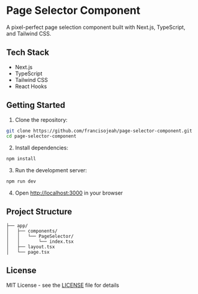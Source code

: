 # Page Selector Component

A pixel-perfect page selection component built with Next.js, TypeScript, and Tailwind CSS.

## Tech Stack

- Next.js
- TypeScript
- Tailwind CSS
- React Hooks

## Getting Started

1. Clone the repository:
```bash
git clone https://github.com/francisojeah/page-selector-component.git
cd page-selector-component
```

2. Install dependencies:
```bash
npm install
```

3. Run the development server:
```bash
npm run dev
```

4. Open [http://localhost:3000](http://localhost:3000) in your browser

## Project Structure

```
├── app/
│   ├── components/
│   │   └── PageSelector/
│   │       └── index.tsx
│   ├── layout.tsx
│   └── page.tsx
```

## License

MIT License - see the [LICENSE](LICENSE) file for details
